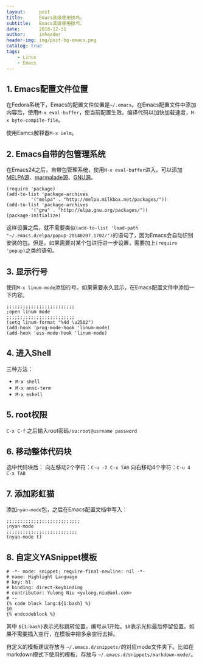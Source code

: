 ```yaml
---
layout:     post
title:      Emacs高级使用技巧。
subtitle:   Emacs高级使用技巧。
date:       2018-12-31
author:     inheader
header-img: img/post-bg-emacs.png
catalog: true
tags:
    - Linux
    - Emacs
---
```




## 1. Emacs配置文件位置

在Fedora系统下，Emacs的配置文件位置是`~/.emacs`。在Emacs配置文件中添加内容后，使用`M-x eval-buffer`，使当前配置生效。编译代码以加快加载速度，`M-x byte-compile-file`。

使用Eamcs解释器`M-x ielm`。



## 2. Emacs自带的包管理系统

在Emacs24之后，自带包管理系统，使用`M-x eval-buffer`进入。可以添加[MELPA源](http://melpa.org/)、[marmalade源](https://marmalade-repo.org/)、[GNU源](http://elpa.gnu.org/packages/)。

```
(require 'package)
(add-to-list 'package-archives
	     '("melpa" . "http://melpa.milkbox.net/packages/"))
(add-to-list 'package-archives
	     '("gnu" . "http://elpa.gnu.org/packages/"))
(package-initialize)
```

这样设置之后，就不需要类似`(add-to-list 'load-path "~/.emacs.d/elpa/popup-20140207.1702/")`的语句了，因为Emacs会自动识别安装的包。但是，如果需要对某个包进行进一步设置，需要加上`(require 'popup)`之类的语句。



## 3. 显示行号

使用`M-x linum-mode`添加行号。如果需要永久显示，在Emacs配置文件中添加一下内容。

```
;;;;;;;;;;;;;;;;;;;;;;;;;
;open linum mode
;;;;;;;;;;;;;;;;;;;;;;;;;
(setq linum-format "%4d \u2502")
(add-hook 'prog-mode-hook 'linum-mode)
(add-hook 'ess-mode-hook 'linum-mode)
```



## 4. 进入Shell

三种方法：

- `M-x shell`
- `M-x ansi-term`
- `M-x eshell`



## 5. root权限

`C-x C-f` 之后输入root密码`/su:root@usrname password`



## 6. 移动整体代码块

选中代码块后： 向左移动2个字符：`C-u -2 C-x TAB` 向右移动4个字符：`C-u 4 C-x TAB`



## 7. 添加彩虹猫

添加`nyan-mode`包，之后在Emacs配置文档中写入：
```
;;;;;;;;;;;;;;;;;;;;;;;;;;;
;nyan-mode
;;;;;;;;;;;;;;;;;;;;;;;;;;
(nyan-mode t)
```



## 8. 自定义YASnippet模板

```
# -*- mode: snippet; require-final-newline: nil -*-
# name: Highlight Language
# key: hl
# binding: direct-keybinding
# contributor: Yulong Niu <yulong.niu@aol.com>
# --
{% code block lang:${1:bash} %}
$0
{% endcodeblock %}
```

其中 `${1:bash}`表示光标跳转位置，编号从1开始。`$0`表示光标最后停留位置。如果不需要插入空行，在模板中把多余空行去掉。

自定义的模板建议存放与 `~/.emacs.d/snippets/`的对应mode文件夹下。比如在markdown模式下使用的模板，存放与 `~/.emacs.d/snippets/markdown-mode/`。